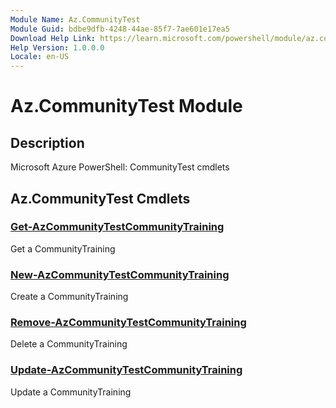 ```yaml
---
Module Name: Az.CommunityTest
Module Guid: bdbe9dfb-4248-44ae-85f7-7ae601e17ea5
Download Help Link: https://learn.microsoft.com/powershell/module/az.communitytest
Help Version: 1.0.0.0
Locale: en-US
---
```


# Az.CommunityTest Module
## Description
Microsoft Azure PowerShell: CommunityTest cmdlets

## Az.CommunityTest Cmdlets
### [Get-AzCommunityTestCommunityTraining](Get-AzCommunityTestCommunityTraining.md)
Get a CommunityTraining

### [New-AzCommunityTestCommunityTraining](New-AzCommunityTestCommunityTraining.md)
Create a CommunityTraining

### [Remove-AzCommunityTestCommunityTraining](Remove-AzCommunityTestCommunityTraining.md)
Delete a CommunityTraining

### [Update-AzCommunityTestCommunityTraining](Update-AzCommunityTestCommunityTraining.md)
Update a CommunityTraining

